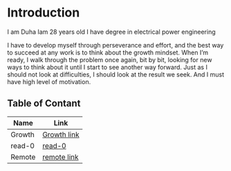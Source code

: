 # Introduction
I am Duha Iam 28 years old I have degree in electrical power engineering

I have to develop myself through perseverance and effort, and the best way to succeed at any work is to  think about the growth mindset. When I’m ready, I walk through the problem once again, bit by bit, looking for new ways to think about it until I start to see another way forward. Just as I should not look at difficulties, I should look at the result we seek. And I must have high level of motivation.



## Table of Contant 

Name | Link
------------ | -------------
Growth | [Growth link](https://replit.com/@duhaghazleh/reading-notes-2#growth.md)
read-0 | [read-0](https://replit.com/@duhaghazleh/reading-notes-2#read01.md)
Remote | [remote link](https://replit.com/@duhaghazleh/reading-notes-2#growth.md)


